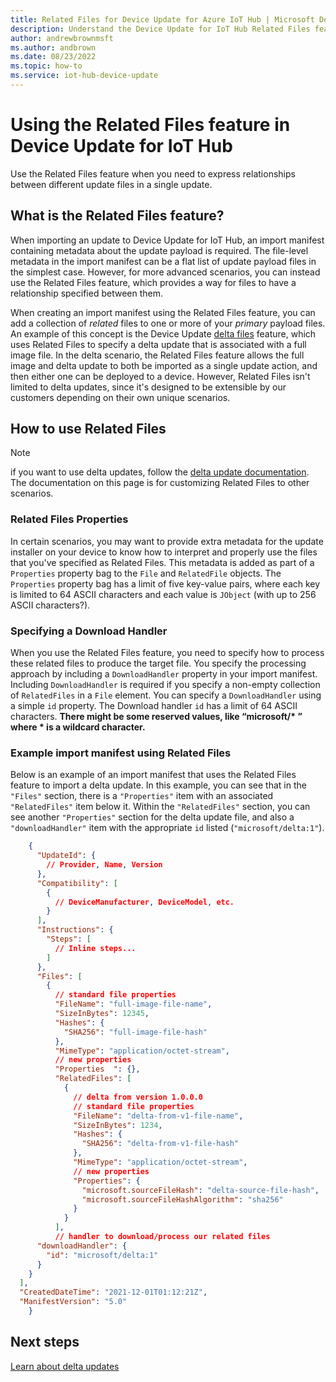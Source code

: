```yaml
---
title: Related Files for Device Update for Azure IoT Hub | Microsoft Docs
description: Understand the Device Update for IoT Hub Related Files feature.
author: andrewbrownmsft
ms.author: andbrown
ms.date: 08/23/2022
ms.topic: how-to
ms.service: iot-hub-device-update
---
```


# Using the Related Files feature in Device Update for IoT Hub

Use the Related Files feature when you need to express relationships between different update files in a single update.

## What is the Related Files feature?

When importing an update to Device Update for IoT Hub, an import manifest containing metadata about the update payload is required. The file-level metadata in the import manifest can be a flat list of update payload files in the simplest case. However, for more advanced scenarios, you can instead use the Related Files feature, which provides a way for files to have a relationship specified between them.

When creating an import manifest using the Related Files feature, you can add a collection of _related_ files to one or more of your _primary_ payload files. An example of this concept is the Device Update [delta files](.\delta-updates.md) feature, which uses Related Files to specify a delta update that is associated with a full image file. In the delta scenario, the Related Files feature allows the full image and delta update to both be imported as a single update action, and then either one can be deployed to a device. However, Related Files isn't limited to delta updates, since it's designed to be extensible by our customers depending on their own unique scenarios.

## How to use Related Files

>[!NOTE]
>if you want to use delta updates, follow the [delta update documentation](.\delta-updates.md). The documentation on this page is for customizing Related Files to other scenarios.

### Related Files Properties

In certain scenarios, you may want to provide extra metadata for the update installer on your device to know how to interpret and properly use the files that you've specified as Related Files. This metadata is added as part of a `Properties` property bag to the `File` and `RelatedFile` objects. The `Properties` property bag has a limit of five key-value pairs, where each key is limited to 64 ASCII characters and each value is `JObject` (with up to 256 ASCII characters?).

### Specifying a Download Handler

When you use the Related Files feature, you need to specify how to process these related files to produce the target file. You specify the processing approach by including a `DownloadHandler` property in your import manifest. Including `DownloadHandler` is required if you specify a non-empty collection of `RelatedFiles` in a `File` element. You can specify a `DownloadHandler` using a simple `id` property. The Download handler `id` has a limit of 64 ASCII characters. **There might be some reserved values, like “microsoft/\*  ” where * is a wildcard character.**

### Example import manifest using Related Files

Below is an example of an import manifest that uses the Related Files feature to import a delta update. In this example, you can see that in the `"Files"` section, there is a `"Properties"` item with an associated `"RelatedFiles"` item below it. Within the `"RelatedFiles"` section, you can see another `"Properties"` section for the delta update file, and also a `"downloadHandler"` item with the appropriate `id` listed (`"microsoft/delta:1"`).
```json
    {
      "UpdateId": {
        // Provider, Name, Version
      },
      "Compatibility": [
        {
          // DeviceManufacturer, DeviceModel, etc.
        }
      ],
      "Instructions": {
        "Steps": [
          // Inline steps...
        ]
      },
      "Files": [
        {  
          // standard file properties
          "FileName": "full-image-file-name",
          "SizeInBytes": 12345,
          "Hashes": {
            "SHA256": "full-image-file-hash"
          },
          "MimeType": "application/octet-stream",
          // new properties
          "Properties  ": {},
          "RelatedFiles": [
            {
              // delta from version 1.0.0.0
              // standard file properties
              "FileName": "delta-from-v1-file-name",
              "SizeInBytes": 1234,
              "Hashes": {
                "SHA256": "delta-from-v1-file-hash"
              },
              "MimeType": "application/octet-stream",
              // new properties
              "Properties": {
                "microsoft.sourceFileHash": "delta-source-file-hash",
                "microsoft.sourceFileHashAlgorithm": "sha256"
              }
            }  
          ],
          // handler to download/process our related files
      "downloadHandler": {
        "id": "microsoft/delta:1"
      }
    }
  ],
  "CreatedDateTime": "2021-12-01T01:12:21Z",
  "ManifestVersion": "5.0"
    }
```

## Next steps

[Learn about delta updates](.\delta-updates.md)